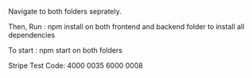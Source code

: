 Navigate to both folders seprately.

Then,
Run : npm install
on both frontend and backend folder to install all dependencies

To start : npm start
on both folders

Stripe Test Code: 4000 0035 6000 0008
